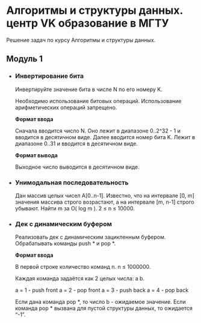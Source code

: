 # Алгоритмы и структуры данных. центр VK образование в МГТУ 
Решение задач по курсу Алгоритмы и структуры данных.


## Модуль 1
- ### Инвертирование бита
	   
	Инвертируйте значение бита в числе N по его номеру K.

	Необходимо использование битовых операций.
	Использование арифметических операций запрещено.
	  
	**Формат ввода**

	Сначала вводится число N.
	Оно лежит в диапазоне 0..2^32 - 1 и вводится в десятичном виде.
	Далее вводится номер бита K.
	Лежит в диапазоне 0..31 и вводится в десятичном виде.
	   
	**Формат вывода**
	   
	Выходное число выводится в десятичном виде.

- ### Унимодальная последовательность
	  
	Дан массив целых чисел А[0..n-1]. Известно, что на интервале [0, m] значения массива строго возрастают, а на интервале [m, n-1] строго убывают. Найти m за O( log m ). 2 ≤ n ≤ 10000.

	  
- ### Дек с динамическим буфером
	  
	Реализовать дек с динамическим зацикленным буфером.
	Обрабатывать команды push * и pop *.

	**Формат ввода**

	В первой строке количество команд n. n ≤ 1000000.

	Каждая команда задаётся как 2 целых числа: a b.

	a = 1 - push front
	a = 2 - pop front
	a = 3 - push back
	a = 4 - pop back

	Если дана команда pop *, то число b - ожидаемое значение. Если команда pop * вызвана для пустой структуры данных, то ожидается “-1”.
	   
